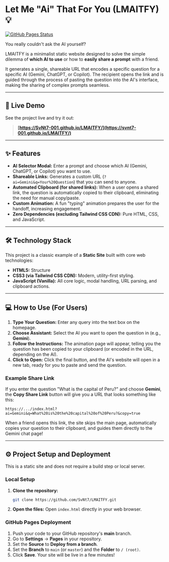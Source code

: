 # Let Me "Ai" That For You (LMAITFY) 💡

[![GitHub Pages Status](https://github.com/SvNt7-001/LMAITFY/actions/workflows/pages/pages-build-deployment/badge.svg)](https://github.com/SvNt7-001/LMAITFY/actions/workflows/pages/pages-build-deployment)

You really couldn't ask the AI yourself?

LMAITFY is a minimalist static website designed to solve the simple dilemma of **which AI to use** or how to **easily share a prompt** with a friend.

It generates a single, shareable URL that encodes a specific question for a specific AI (Gemini, ChatGPT, or Copilot). The recipient opens the link and is guided through the process of pasting the question into the AI's interface, making the sharing of complex prompts seamless.

---

## 🚀 Live Demo

See the project live and try it out:
> **[https://SvNt7-001.github.io/LMAITFY/](https://svnt7-001.github.io/LMAITFY/)**


---

## ✨ Features

* **AI Selector Modal:** Enter a prompt and choose which AI (Gemini, ChatGPT, or Copilot) you want to use.
* **Shareable Links:** Generates a custom URL (`?ai=Gemini&q=Your%20Question`) that you can send to anyone.
* **Automated Clipboard (for shared links):** When a user opens a shared link, the question is automatically copied to their clipboard, eliminating the need for manual copy/paste.
* **Custom Animation:** A fun "typing" animation prepares the user for the handoff, increasing engagement.
* **Zero Dependencies (excluding Tailwind CSS CDN):** Pure HTML, CSS, and JavaScript.

---

## 🛠️ Technology Stack

This project is a classic example of a **Static Site** built with core web technologies:

* **HTML5:** Structure
* **CSS3 (via Tailwind CSS CDN):** Modern, utility-first styling.
* **JavaScript (Vanilla):** All core logic, modal handling, URL parsing, and clipboard actions.

---

## 💻 How to Use (For Users)

1.  **Type Your Question:** Enter any query into the text box on the homepage.
2.  **Choose Assistant:** Select the AI you want to open the question in (e.g., **Gemini**).
3.  **Follow the Instructions:** The animation page will appear, telling you the question has been copied to your clipboard (or encoded in the URL, depending on the AI).
4.  **Click to Open:** Click the final button, and the AI's website will open in a new tab, ready for you to paste and send the question.

### Example Share Link

If you enter the question "What is the capital of Peru?" and choose **Gemini**, the **Copy Share Link** button will give you a URL that looks something like this:

`https://.../index.html?ai=Gemini&q=What%20is%20the%20capital%20of%20Peru?&copy=true`

When a friend opens this link, the site skips the main page, automatically copies your question to their clipboard, and guides them directly to the Gemini chat page!

---

## ⚙️ Project Setup and Deployment

This is a static site and does not require a build step or local server.

### Local Setup

1.  **Clone the repository:**
    ```bash
    git clone https://github.com/SvNt7/LMAITFY.git
    ```
2.  **Open the files:**
    Open `index.html` directly in your web browser.

### GitHub Pages Deployment

1.  Push your code to your GitHub repository's **main** branch.
2.  Go to **Settings** $\rightarrow$ **Pages** in your repository.
3.  Set the **Source** to **Deploy from a branch**.
4.  Set the **Branch** to `main` (or `master`) and the **Folder** to `/ (root)`.
5.  Click **Save**. Your site will be live in a few minutes!
